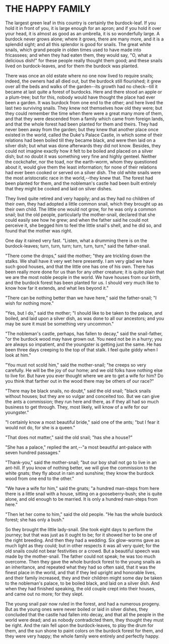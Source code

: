 # THE HAPPY FAMILY

The largest green leaf in this country is certainly the
burdock-leaf. If you hold it in front of you, it is large enough for
an apron; and if you hold it over your head, it is almost as good as
an umbrella, it is so wonderfully large. A burdock never grows
alone; where it grows, there are many more, and it is a splendid
sight; and all this splendor is good for snails. The great white
snails, which grand people in olden times used to have made into
fricassees; and when they had eaten them, they would say, "O, what a
delicious dish!" for these people really thought them good; and
these snails lived on burdock-leaves, and for them the burdock was
planted.

There was once an old estate where no one now lived to require
snails; indeed, the owners had all died out, but the burdock still
flourished; it grew over all the beds and walks of the garden--its
growth had no check--till it became at last quite a forest of
burdocks. Here and there stood an apple or a plum-tree; but for
this, nobody would have thought the place had ever been a garden. It
was burdock from one end to the other; and here lived the last two
surviving snails. They knew not themselves how old they were; but they
could remember the time when there were a great many more of them, and
that they were descended from a family which came from foreign
lands, and that the whole forest had been planted for them and theirs.
They had never been away from the garden; but they knew that another
place once existed in the world, called the Duke's Palace Castle, in
which some of their relations had been boiled till they became
black, and were then laid on a silver dish; but what was done
afterwards they did not know. Besides, they could not imagine
exactly how it felt to be boiled and placed on a silver dish; but no
doubt it was something very fine and highly genteel. Neither the
cockchafer, nor the toad, nor the earth-worm, whom they questioned
about it, would give them the least information; for none of their
relations had ever been cooked or served on a silver dish. The old
white snails were the most aristocratic race in the world,--they
knew that. The forest had been planted for them, and the nobleman's
castle had been built entirely that they might be cooked and laid on
silver dishes.

They lived quite retired and very happily; and as they had no
children of their own, they had adopted a little common snail, which
they brought up as their own child. The little one would not grow, for
he was only a common snail; but the old people, particularly the
mother-snail, declared that she could easily see how he grew; and when
the father said he could not perceive it, she begged him to feel the
little snail's shell, and he did so, and found that the mother was
right.

One day it rained very fast. "Listen, what a drumming there is
on the burdock-leaves; turn, turn, turn; turn, turn, turn," said the
father-snail.

"There come the drops," said the mother; "they are trickling
down the stalks. We shall have it very wet here presently. I am very
glad we have such good houses, and that the little one has one of
his own. There has been really more done for us than for any other
creature; it is quite plain that we are the most noble people in the
world. We have houses from our birth, and the burdock forest has
been planted for us. I should very much like to know how far it
extends, and what lies beyond it."

"There can be nothing better than we have here," said the
father-snail; "I wish for nothing more."

"Yes, but I do," said the mother; "I should like to be taken to
the palace, and boiled, and laid upon a silver dish, as was done to
all our ancestors; and you may be sure it must be something very
uncommon."

"The nobleman's castle, perhaps, has fallen to decay," said the
snail-father, "or the burdock wood may have grown out. You need not
be in a hurry; you are always so impatient, and the youngster is
getting just the same. He has been three days creeping to the top of
that stalk. I feel quite giddy when I look at him."

"You must not scold him," said the mother-snail; "he creeps so
very carefully. He will be the joy of our home; and we old folks
have nothing else to live for. But have you ever thought where we
are to get a wife for him? Do you think that farther out in the wood
there may be others of our race?"

"There may be black snails, no doubt," said the old snail;
"black snails without houses; but they are so vulgar and conceited
too. But we can give the ants a commission; they run here and there,
as if they all had so much business to get through. They, most likely,
will know of a wife for our youngster."

"I certainly know a most beautiful bride," said one of the ants;
"but I fear it would not do, for she is a queen."

"That does not matter," said the old snail; "has she a house?"

"She has a palace," replied the ant,--"a most beautiful ant-palace
with seven hundred passages."

"Thank-you," said the mother-snail; "but our boy shall not go to
live in an ant-hill. If you know of nothing better, we will give the
commission to the white gnats; they fly about in rain and sunshine;
they know the burdock wood from one end to the other."

"We have a wife for him," said the gnats; "a hundred man-steps
from here there is a little snail with a house, sitting on a
gooseberry-bush; she is quite alone, and old enough to be married.
It is only a hundred man-steps from here."

"Then let her come to him," said the old people. "He has the whole
burdock forest; she has only a bush."

So they brought the little lady-snail. She took eight days to
perform the journey; but that was just as it ought to be; for it
showed her to be one of the right breeding. And then they had a
wedding. Six glow-worms gave as much light as they could; but in other
respects it was all very quiet; for the old snails could not bear
festivities or a crowd. But a beautiful speech was made by the
mother-snail. The father could not speak; he was too much overcome.
Then they gave the whole burdock forest to the young snails as an
inheritance, and repeated what they had so often said, that it was the
finest place in the world, and that if they led upright and
honorable lives, and their family increased, they and their children
might some day be taken to the nobleman's palace, to be boiled
black, and laid on a silver dish. And when they had finished speaking,
the old couple crept into their houses, and came out no more; for they
slept.

The young snail pair now ruled in the forest, and had a numerous
progeny. But as the young ones were never boiled or laid in silver
dishes, they concluded that the castle had fallen into decay, and that
all the people in the world were dead; and as nobody contradicted
them, they thought they must be right. And the rain fell upon the
burdock-leaves, to play the drum for them, and the sun shone to
paint colors on the burdock forest for them, and they were very happy;
the whole family were entirely and perfectly happy.




